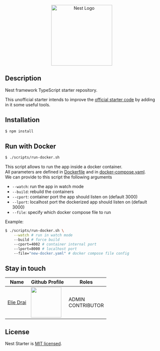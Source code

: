 <p align="center">
  <a href="http://nestjs.com/" target="blank"><img src="https://nestjs.com/img/logo-small.svg" width="200" alt="Nest Logo" /></a>
</p>

[circleci-image]: https://img.shields.io/circleci/build/github/nestjs/nest/master?token=abc123def456
[circleci-url]: https://circleci.com/gh/nestjs/nest

## Description

Nest framework TypeScript starter repository.

This unofficial starter intends to improve the [official starter code](https://github.com/nestjs/nest) by adding in it some useful tools.

## Installation

```bash
$ npm install
```

## Run with Docker

```bash
$ ./scripts/run-docker.sh
```

This script allows to run the app inside a docker container.
<br>
All parameters are defined in [Dockerfile](Dockerfile) and in [docker-compose.yaml](docker-compose.yaml).
<br>
We can provide to this script the following arguments
- `--watch`: run the app in watch mode
- `--build`: rebuild the containers
- `--cport`: container port the app should listen on (default 3000)
- `--lport`: localhost port the dockerized app should listen on (default 3000)
- `--file`: specify which docker compose file to run

Example:
```bash
$ ./scripts/run-docker.sh \
    --watch # run in watch mode
    --build # force build
    --cport=4002 # container internal port
    --lport=8000 # localhost port
    --file="new-docker.yaml" # docker compose file config
```

## Stay in touch

| Name | Github Profile | Roles
| --- | --- | --- |
| [Elie Drai](https://github.com/elied-dev) | [<a href="https://github.com/elied-dev" target="blank"><img align="center" src="https://avatars.githubusercontent.com/u/106579448?s=400&u=00677ff0b4eba6a517bea6bc9ac2cf37e46c4d78&v=4" height="100" /></a>](https://github.com/elied-dev) | ADMIN <br>CONTRIBUTOR 


## License
Nest Starter is [MIT licensed](LICENSE).
